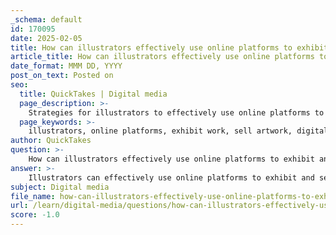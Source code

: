 ```yaml
---
_schema: default
id: 170095
date: 2025-02-05
title: How can illustrators effectively use online platforms to exhibit and sell their work?
article_title: How can illustrators effectively use online platforms to exhibit and sell their work?
date_format: MMM DD, YYYY
post_on_text: Posted on
seo:
  title: QuickTakes | Digital media
  page_description: >-
    Strategies for illustrators to effectively use online platforms to showcase and sell their artwork, including utilizing portfolio sites, engaging with communities, leveraging social media, and more.
  page_keywords: >-
    illustrators, online platforms, exhibit work, sell artwork, digital portfolio, social media, online marketplaces, community engagement, email marketing, illustration competitions, art directors, networking, creative content, professional relationships
author: QuickTakes
question: >-
    How can illustrators effectively use online platforms to exhibit and sell their work?
answer: >-
    Illustrators can effectively use online platforms to exhibit and sell their work through a combination of showcasing their portfolios, engaging with communities, and leveraging social media. Here are several strategies to maximize their presence and sales potential:\n\n1. **Utilize Digital Portfolio Platforms**: Websites like Behance, Dribbble, and ArtStation allow illustrators to create visually appealing portfolios that showcase their best work. These platforms not only serve as a gallery but also facilitate networking with other creatives. Engaging with others' portfolios by providing feedback can help build a supportive community.\n\n2. **Sell on Online Marketplaces**: Platforms such as Society6, Spoonflower, and Etsy enable illustrators to sell their artwork directly to consumers. These sites allow artists to set up their own stores, offering prints, merchandise, and custom designs. This direct-to-consumer approach helps illustrators build their brands and reach a broader audience.\n\n3. **Leverage Social Media**: Social media platforms like Instagram, Twitter, and Pinterest are powerful tools for illustrators to promote their work. By sharing their art, process, and updates, illustrators can attract followers and potential clients. For instance, posting progress shots or behind-the-scenes content can engage audiences and create a personal connection.\n\n4. **Create Engaging Content**: Illustrators can enhance their online presence by creating content that resonates with their audience. This could include tutorials, time-lapse videos of their work, or blog posts discussing their creative process. Such content not only showcases their skills but also positions them as knowledgeable professionals in their field.\n\n5. **Participate in Illustration Communities**: Joining online communities and forums dedicated to illustration can provide valuable networking opportunities. Engaging with fellow artists, sharing experiences, and participating in discussions can lead to collaborations and referrals.\n\n6. **Promote Through Email Marketing**: Building an email list allows illustrators to communicate directly with their audience. Regular newsletters featuring new work, upcoming projects, or exclusive offers can keep followers engaged and encourage sales.\n\n7. **Engage in Illustration Competitions**: Participating in online illustration competitions can increase visibility and credibility. Winning or even being shortlisted can provide exposure to potential clients and help illustrators stand out in a crowded market.\n\n8. **Research and Connect with Art Directors**: Understanding the needs and preferences of art directors can help illustrators tailor their portfolios. Platforms like LinkedIn can be used to connect with industry professionals, while personalized outreach can lead to potential commissions.\n\n9. **Create Handmade Promotional Materials**: Sending unique, handmade items such as postcards or zines to potential clients can leave a lasting impression. This personal touch demonstrates creativity and dedication, making it more likely for art directors to remember the illustrator.\n\nBy combining these strategies, illustrators can effectively exhibit and sell their work online, build professional relationships, and enhance their visibility in the competitive illustration market.
subject: Digital media
file_name: how-can-illustrators-effectively-use-online-platforms-to-exhibit-and-sell-their-work.md
url: /learn/digital-media/questions/how-can-illustrators-effectively-use-online-platforms-to-exhibit-and-sell-their-work
score: -1.0
---
```


&nbsp;